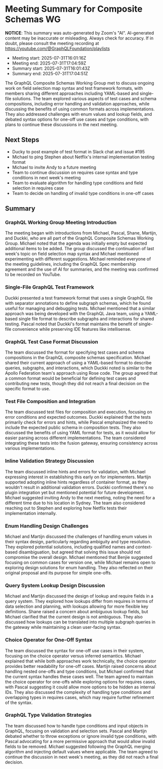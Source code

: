 # Meeting Summary for Composite Schemas WG

**NOTICE**: This summary was auto-generated by Zoom's "AI". AI-generated
content may be inaccurate or misleading. Always check for accuracy. If in
doubt, please consult the meeting recording at
https://youtube.com/@GraphQLFoundation/playlists

- Meeting start: 2025-07-31T16:01:16Z
- Meeting end: 2025-07-31T17:04:59Z
- Summary start: 2025-07-31T16:01:43Z
- Summary end: 2025-07-31T17:04:51Z

The GraphQL Composite Schemas Working Group met to discuss ongoing work on field selection map syntax and test framework formats, with members sharing different approaches including YAML-based and single-file solutions. The team explored various aspects of test cases and schema compositions, including error handling and validation approaches, while discussing the benefits of using common formats across implementations. They also addressed challenges with enum values and lookup fields, and debated syntax options for one-off use cases and type conditions, with plans to continue these discussions in the next meeting.

## Next Steps

- Ducky to post example of test format in Slack chat and issue #195
- Michael to ping Stephen about Netflix's internal implementation testing format
- Michael to invite Andy to a future meeting
- Team to continue discussion on requires case syntax and type conditions in next week's meeting
- Team to evaluate algorithm for handling type conditions and field selection in requires case
- Team to decide on handling of invalid type conditions in one-off cases

## Summary

### GraphQL Working Group Meeting Introduction

The meeting began with introductions from Michael, Pascal, Shane, Martijn, and Duckki, who are all part of the GraphQL Composite Schemas Working Group. Michael noted that the agenda was initially empty but expected additional items to be added. The group discussed the continuation of last week's topic on field selection map syntax and Michael mentioned experimenting with different suggestions. Michael reminded everyone of the meeting guidelines, including the GraphQL Spec membership agreement and the use of AI for summaries, and the meeting was confirmed to be recorded on YouTube.

### Single-File GraphQL Test Framework

Duckki presented a test framework format that uses a single GraphQL file with separator annotations to define subgraph schemas, which he found useful for managing and debugging tests. Michael mentioned that a similar approach was being developed with the GraphQL Java team, using a YAML-based single file format to describe subgraphs and interactions for shared testing. Pascal noted that Duckki's format maintains the benefit of single-file convenience while preserving IDE features like intellisense.

### GraphQL Test Case Format Discussion

The team discussed the format for specifying test cases and schema compositions in the GraphQL composite schemas specification. Michael shared their current approach of using a YAML-based format to describe queries, subgraphs, and interactions, which Duckki noted is similar to the Apollo Federation team's approach using Rose code. The group agreed that a common format would be beneficial for defining test cases and contributing new tests, though they did not reach a final decision on the specific format to use.

### Test File Composition and Integration

The team discussed test files for composition and execution, focusing on error conditions and expected outcomes. Duckki explained that the tests primarily check for errors and hints, while Pascal emphasized the need to include the expected public schema in composition tests. They also discussed the benefits of using YAML format for tests, as it would allow for easier parsing across different implementations. The team considered integrating these tests into the fusion gateway, ensuring consistency across various implementations.

### Inline Validation Strategy Discussion

The team discussed inline hints and errors for validation, with Michael expressing interest in establishing this early on for implementers. Martijn supported adopting inline hints regardless of container format, as they wouldn't result in additional validation errors. Duckki confirmed there's no plugin integration yet but mentioned potential for future development. Michael suggested inviting Andy to the next meeting, noting the need for a different time due to his location in Sydney. The team also considered reaching out to Stephen and exploring how Netflix tests their implementation internally.

### Enum Handling Design Challenges

Michael and Martijn discussed the challenges of handling enum values in their syntax design, particularly regarding ambiguity and type resolution. They explored potential solutions, including qualified names and context-based disambiguation, but agreed that solving this issue should not compromise the overall design. Michael mentioned that Benjie suggested focusing on common cases for version one, while Michael remains open to exploring design solutions for enum handling. They also reflected on their original proposal and its purpose for simple one-offs.

### Query System Lookup Design Discussion

Michael and Martijn discussed the design of lookup and require fields in a query system. They explored how lookups differ from requires in terms of data selection and planning, with lookups allowing for more flexible key definitions. Shane raised a concern about ambiguous lookup fields, but Michael clarified that the current design is not ambiguous. They also discussed how lookups can be translated into multiple subgraph queries in the gateway while maintaining a clean user-facing syntax.

### Choice Operator for One-Off Syntax

The team discussed the syntax for one-off use cases in their system, focusing on the choice operator versus inferred semantics. Michael explained that while both approaches work technically, the choice operator provides better readability for one-off cases. Martijn raised concerns about handling nested one-offs and type conditions, but Michael confirmed that the current syntax handles these cases well. The team agreed to maintain the choice operator for one-offs while exploring options for requires cases, with Pascal suggesting it could allow more options to be hidden as internal IDs. They also discussed the complexity of handling type conditions and overlapping types in requires cases, which may require further refinement of the syntax.

### GraphQL Type Validation Strategies

The team discussed how to handle type conditions and input objects in GraphQL, focusing on validation and selection sets. Pascal and Martijn debated whether to throw exceptions or ignore invalid type conditions, with Pascal advocating for a more permissive approach that would allow invalid fields to be removed. Michael suggested following the GraphQL merging algorithm and injecting default values where applicable. The team agreed to continue the discussion in next week's meeting, as they did not reach a final decision.
